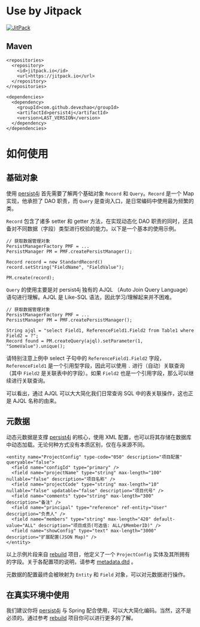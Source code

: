 # Use by Jitpack

[![JitPack](https://jitpack.io/v/devezhao/persist4j.svg)](https://jitpack.io/#devezhao/persist4j)

## Maven

```
<repositories>
  <repository>
    <id>jitpack.io</id>
    <url>https://jitpack.io</url>
  </repository>
</repositories>

<dependencies>
  <dependency>
    <groupId>com.github.devezhao</groupId>
    <artifactId>persist4j</artifactId>
    <version>LAST_VERSION</version>
  </dependency>
</dependencies>
```

# 如何使用

## 基础对象

使用 [persist4j](https://github.com/devezhao/persist4j) 首先需要了解两个基础对象 `Record` 和 `Query`。`Record` 是一个 Map 实现，他承担了 DAO 职责，而 `Query` 是查询入口，是日常编码中使用最为频繁的类。

`Record` 包含了诸多 setter 和 getter 方法，在实现动态化 DAO 职责的同时，还具备对不同数据（字段）类型进行校验的能力。以下是一个基本的使用示例。

```
// 获取数据管理对象
PersistManagerFactory PMF = ...
PersistManager PM = PMF.createPersistManager();

Record record = new StandardRecord()
record.setString("FieldName", "FieldValue");

PM.create(record);
```


`Query` 的使用主要是对 persist4j 独有的 AJQL （Auto Join Query Language）语句进行理解。AJQL 是 Like-SQL 语法，因此学习/理解起来并不困难。

```
// 获取数据管理对象
PersistManagerFactory PMF = ...
PersistManager PM = PMF.createPersistManager();

String ajql = "select Field1, ReferenceField1.Field2 from Table1 where Field2 = ?";
Record found = PM.createQuery(ajql).setParameter(1, "SomeValue").unique();
```

请特别注意上例中 select 子句中的 `ReferenceField1.Field2` 字段，`ReferenceField1` 是一个引用型字段，因此可以使用 `.` 进行（自动）关联查询（其中 `Field2` 是关联表中的字段）。如果 `Field2` 也是一个引用字段，那么可以继续进行关联查询。 

可以看出，通过 AJQL 可以大大简化我们日常查询 SQL 中的表关联操作，这也正是 AJQL 名称的由来。


## 元数据

动态元数据是支撑 [persist4j](https://github.com/devezhao/persist4j) 的核心，使用 XML 配置，也可以将其存储在数据库中动态加载。无论何种方式没有本质区别，仅在与来源不同。

```
<entity name="ProjectConfig" type-code="050" description="项目配置" queryable="false">
  <field name="configId" type="primary" />
  <field name="projectName" type="string" max-length="100" nullable="false" description="项目名称" />
  <field name="projectCode" type="string" max-length="10" nullable="false" updatable="false" description="项目代号" />
  <field name="comments" type="string" max-length="300" description="备注" />
  <field name="principal" type="reference" ref-entity="User" description="负责人" />
  <field name="members" type="string" max-length="420" default-value="ALL" description="项目成员(可选值: ALL/$MemberID)" />
  <field name="showConfig" type="text" max-length="3000" description="扩展配置(JSON Map)" />
</entity>
```

以上示例片段来自 [rebuild](https://github.com/getrebuild/rebuild/) 项目，他定义了一个 `ProjectConfig` 实体及其所拥有的字段。关于各配置项的说明，请参考 [metadata.dtd](https://github.com/devezhao/persist4j/blob/master/src/main/resources/metadata.dtd) 。

元数据的配置最终会被映射为 `Entity` 和 `Field` 对象，可以对元数据进行操作。


## 在真实环境中使用

我们建议你将 [persist4j](https://github.com/devezhao/persist4j) 与 Spring 配合使用，可以大大简化编码。当然，这不是必须的。通过参考 [rebuild](https://github.com/getrebuild/rebuild/blob/master/src/main/resources/application-ctx.xml#L47) 项目你可以进行更多的了解。